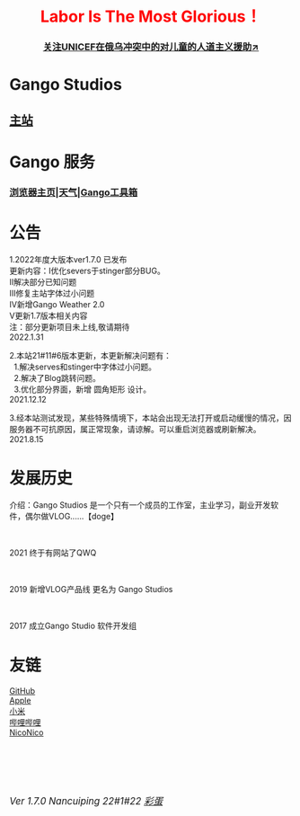 <html>
  <head>
    <meta charset="UTF-8">
    <!--<link rel="icon" href="image/GANGOpng.ico" type="image/x-icon"/>🧨🧧壬寅虎年春节快乐🧧🧨-->
  </head>
  <body>
    <h1 style = "color:red;" align = "center">Labor Is The Most Glorious！</h1>
    <!--<h3 style = "color:#87CEEB;" align = "center"><a href ="https://tiyu.baidu.com/beijing2022/home/tab/%E5%A5%96%E7%89%8C%E6%A6%9C" target = "_blank"> >>关注冬奥数据<< </a></h3>-->
    <h3 style = "color:#4B92DB；" align = "center"><a href = "https://www.unicef.org"  target = "_blank">关注UNICEF在俄乌冲突中的对儿童的人道主义援助↗</a></h3>
    <h1>Gango Studios</h1>
      <h2><a href = "Frameset.html">主站</a>
        <br/>   
    <h1>Gango 服务</h1>
    <h3><a href = "serves/blank.html" target = "_blank">浏览器主页</a>|<a href = "serves/weather.html">天气</a>|<a href = "https://gango-studio.github.io/serves/tools/indexpage.html">Gango工具箱</a>
        <br/>
    </h3>
    <h1>公告</h1>
      <p>   1.2022年度大版本ver1.7.0 已发布<br/>更新内容：Ⅰ优化severs于stinger部分BUG。<br/>Ⅱ解决部分已知问题<br/>Ⅲ修复主站字体过小问题<br/>Ⅳ新增Gango Weather 2.0<br/>Ⅴ更新1.7版本相关内容<br/>注：部分更新项目未上线,敬请期待<br/>        2022.1.31</p>
      <p>   2.本站21#11#6版本更新，本更新解决问题有：<br/>&nbsp;&nbsp;1.解决serves和stinger中字体过小问题。<br/>&nbsp;&nbsp;2.解决了Blog跳转问题。<br>&nbsp;&nbsp;3.优化部分界面，新增 圆角矩形 设计。<br/>        2021.12.12</p>
      <p>   3.经本站测试发现，某些特殊情境下，本站会出现无法打开或启动缓慢的情况，因服务器不可抗原因，属正常现象，请谅解。可以重启浏览器或刷新解决。<br/>        2021.8.15</p>
    <h1>发展历史</h1>
    <p>介绍：Gango Studios 是一个只有一个成员的工作室，主业学习，副业开发软件，偶尔做VLOG......【doge】</p>
    <br/>
      <p>2021    终于有网站了QWQ</p> 
    <br/>
      <p>2019    新增VLOG产品线 更名为 Gango Studios</p>
       <br/>
      <p>2017    成立Gango Studio 软件开发组</p>
    <h1>友链</h1>
      <p>
        <a href = "https://www.github.com" target = "_blank">GitHub</a>
        <br/>
        <a href = "https://www.apple.com" target = "_blank">Apple</a>
        <br/> 
        <a href = "https://www.mi.com" target = "_blank">小米</a>
        <br/>
        <a href = "https://www.bilibili.com" target = "_blank">哔哩哔哩</a>
        <br/>
        <a href = "https://www.nicovideo.jp" target = "_blank">NicoNico</a>
      </p>
    <br/> 
    <br/>
    <br/>
    <br/>
    <nobr><h6><big>Ver 1.7.0  Nancuiping    22#1#22    <a href = "stinger/mainpage.html">彩蛋</a></big></h6></nobr>
  <!--</body>-->
<!--</html>-->
<!-- Developed by Gango Studios , Sam Mu  -->
